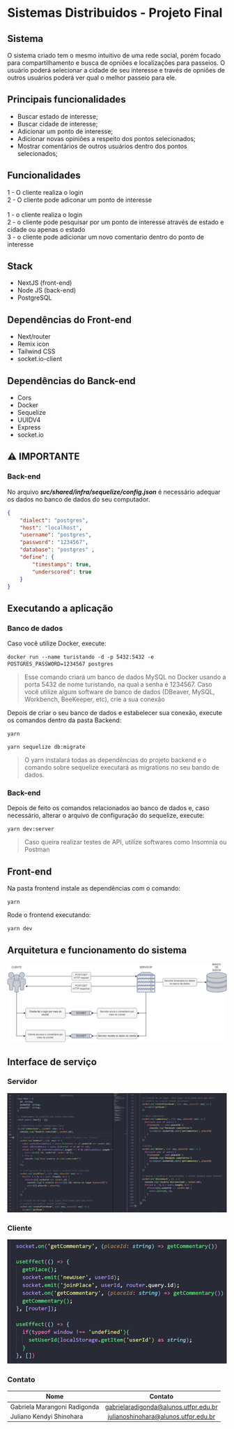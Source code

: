 # Sistemas Distribuidos - Projeto Final

## Sistema
O sistema criado tem o mesmo intuitivo de uma rede social, porém focado para compartilhamento e busca de opniões e localizações para passeios. O usuário poderá selecionar a cidade de seu interesse e través de opniões de outros usuários poderá ver qual o melhor passeio para ele.

## Principais funcionalidades
- Buscar estado de interesse;
- Buscar cidade de interesse;
- Adicionar um ponto de interesse;
- Adicionar novas opiniões a respeito dos pontos selecionados;
- Mostrar comentários de outros usuários dentro dos pontos selecionados;

## Funcionalidades
1 - O cliente realiza o login <br /> 
2 - O cliente pode adiconar um ponto de interesse <br /> 
 <br />
1 - o cliente realiza o login <br /> 
2 - o cliente pode pesquisar por um ponto de interesse através de estado e cidade ou apenas o estado  <br /> 
3 - o cliente pode adicionar um novo comentario dentro do ponto de interesse <br /> 

## Stack
- NextJS (front-end)
- Node JS (back-end)
- PostgreSQL

## Dependências do Front-end
- Next/router
- Remix icon
- Tailwind CSS
- socket.io-client

## Dependências do Banck-end
- Cors
- Docker
- Sequelize
- UUIDV4
- Express
- socket.io

## :warning: IMPORTANTE
### Back-end
No arquivo ***src/shared/infra/sequelize/config.json*** é necessário adequar os dados no banco de dados do seu computador.

```json
{
    "dialect": "postgres",
    "host": "localhost",
    "username": "postgres",
    "password": "1234567",
    "database": "postgres" ,
    "define": {
        "timestamps": true,
        "underscored": true
    }
}
```

## Executando a aplicação

### Banco de dados
Caso você utilize Docker, execute: 
```
docker run --name turistando -d -p 5432:5432 -e POSTGRES_PASSWORD=1234567 postgres
```
> Esse comando criará um banco de dados MySQL no Docker usando a porta 5432 de nome turistando, na qual a senha é 1234567.
Caso você utilize algum software de banco de dados (DBeaver, MySQL, Workbench, BeeKeeper, etc), crie a sua conexão  
  
Depois de criar o seu banco de dados e estabelecer sua conexão, execute os comandos dentro da pasta Backend:
```
yarn 
```
```
yarn sequelize db:migrate
```
> O yarn instalará todas as dependências do projeto backend e o comando sobre sequelize executará as migrations no seu bando de dados.

### Back-end
Depois de feito os comandos relacionados ao banco de dados e, caso necessário, alterar o arquivo de configuração do sequelize, execute:
```
yarn dev:server 
```
> Caso queira realizar testes de API, utilize softwares como Insomnia ou Postman


## Front-end
Na pasta frontend instale as dependências com o comando:
```
yarn 
```
Rode o frontend executando:
```
yarn dev
```

## Arquitetura e funcionamento do sistema
![alt text](arquitetura-do-sistema.png)

## Interface de serviço

### Servidor
![alt text](servidor.png)

### Cliente
![alt text](cliente.png)

### Contato
| Nome                          | Contato                                |
| ----------------------------- |:--------------------------------------:|
| Gabriela Marangoni Radigonda  | gabrielaradigonda@alunos.utfpr.edu.br  |
| Juliano Kendyi Shinohara      | julianoshinohara@alunos.utfpr.edu.br   |
